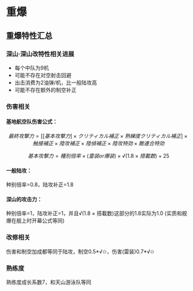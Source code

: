 # 重爆

## 重爆特性汇总

### 深山·深山改特性相关进展

* 每个中队为9机
* 可能不存在对空射击回避
* 出击消费为2油弹/机，比一般陆攻高
* 可能不存在额外的制空补正

### 伤害相关 

#### 基地航空队伤害公式： 

$$
最終攻撃力 = [[基本攻撃力] × クリティカル補正 × 熟練度クリティカル補正] × 触接補正 × 陸攻補正 × 陸偵補正 × 陸攻特効 × 敵連合特効
$$

$$
基本攻撃力 = 種別倍率 × {(雷装 or 爆装) × √(1.8 × 搭載数) + 25}
$$

#### 一般陆攻：

种别倍率=0.8，陆攻补正=1.8 

#### 深山的攻击力：

种别倍率=1，陆攻补正=1，并且√\(1.8 × 搭載数\)这部分的1.8实际为1.0 \(实质和舰爆在舰上时开幕公式等同\)

### 改修相关 

伤害和制空加成都等同于陆攻，制空0.5\*√✩，伤害\(雷装\)0.7\*√✩ 

### 熟练度

熟练度成长系数7，和天山游泳队等同

